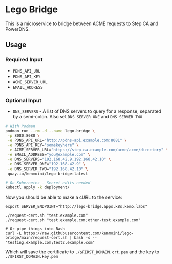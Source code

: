 # Lego Bridge

This is a microservice to bridge between ACME requests to Step CA and PowerDNS.

## Usage

### Required Input

- `PDNS_API_URL`
- `PDNS_API_KEY`
- `ACME_SERVER_URL`
- `EMAIL_ADDRESS`

### Optional Input

- `DNS_SERVERS` - A list of DNS servers to query for a response, separated by a semi-colon.  Also set `DNS_SERVER_ONE` and `DNS_SERVER_TWO`

```bash
# With Podman
podman run --rm -d --name lego-bridge \
 -p 8080:8080 \
 -e PDNS_API_URL="http://pdns-api.example.com:8081" \
 -e PDNS_API_KEY="somekeyhere" \
 -e ACME_SERVER_URL="https://step-ca.example.com/acme/acme/directory" \
 -e EMAIL_ADDRESS="you@example.com" \
 -e DNS_SERVERS="192.168.42.9,192.168.42.10" \
 -e DNS_SERVER_ONE="192.168.42.9" \
 -e DNS_SERVER_TWO="192.168.42.10" \
 quay.io/kenmoini/lego-bridge:latest

# On Kubernetes - Secret edits needed
kubectl apply -k deployment/
```

Now you should be able to make a cURL to the service:

```
export SERVER_ENDPOINT="http://lego-bridge.apps.k8s.kemo.labs"

./request-cert.sh "test.example.com"
./request-cert.sh "test.example.com;other-test.example.com"

# Or pipe things into Bash
curl -L https://raw.githubusercontent.com/kenmoini/lego-bridge/main/request-cert.sh | bash -s -- "testing.example.com;test2.example.com"
```

Which will save the certificate to `./$FIRST_DOMAIN.crt.pem` and the key to `./$FIRST_DOMAIN.key.pem`